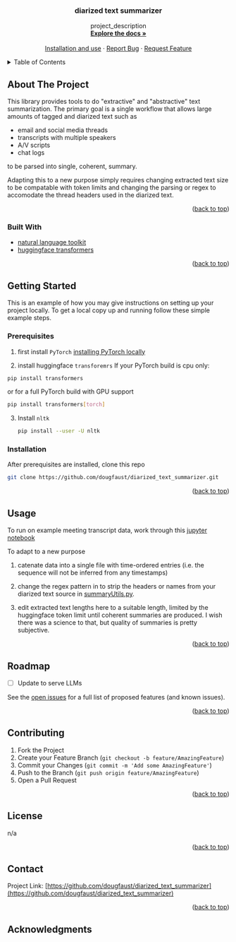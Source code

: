 <a name="readme-top"></a>
<!--
*** Diarized text summarizer README.md
-->

<h3 align="center">diarized text summarizer</h3>

  <p align="center">
    project_description
    <br />
    <a href="https://github.com/dougfaust/diarized_text_summarizer"><strong>Explore the docs »</strong></a>
    <br />
    <br />
    <a href="https://github.com/dougfaust/diarized_text_summarizer">Installation and use</a>
    ·
    <a href="https://github.com/dougfaust/diarized_text_summarizer/issues">Report Bug</a>
    ·
    <a href="https://github.com/dougfaust/diarized_text_summarizer/issues">Request Feature</a>
  </p>
</div>



<!-- TABLE OF CONTENTS -->
<details>
  <summary>Table of Contents</summary>
  <ol>
    <li>
      <a href="#about-the-project">About The Project</a>
      <ul>
        <li><a href="#built-with">Built With</a></li>
      </ul>
    </li>
    <li>
      <a href="#getting-started">Getting Started</a>
      <ul>
        <li><a href="#prerequisites">Prerequisites</a></li>
        <li><a href="#installation">Installation</a></li>
      </ul>
    </li>
    <li><a href="#usage">Usage</a></li>
    <li><a href="#roadmap">Roadmap</a></li>
    <li><a href="#contributing">Contributing</a></li>
    <li><a href="#license">License</a></li>
    <li><a href="#contact">Contact</a></li>
    <li><a href="#acknowledgments">Acknowledgments</a></li>
  </ol>
</details>



<!-- ABOUT THE PROJECT -->
## About The Project

This library provides tools to do "extractive" and "abstractive" text summarization.  The primary goal is a single workflow that allows large amounts of tagged and diarized text such as 

* email and social media threads
* transcripts with multiple speakers
* A/V scripts
* chat logs

to be parsed into single, coherent, summary.

Adapting this to a new purpose simply requires changing extracted text size to be compatable with token limits and changing the parsing or regex to accomodate the thread headers used in the diarized text.

<p align="right">(<a href="#readme-top">back to top</a>)</p>

### Built With

* [natural language toolkit](https://www.nltk.org/)
* [huggingface transformers](https://huggingface.co/docs/transformers/index)  

<p align="right">(<a href="#readme-top">back to top</a>)</p>



<!-- GETTING STARTED -->
## Getting Started

This is an example of how you may give instructions on setting up your project locally.
To get a local copy up and running follow these simple example steps.

### Prerequisites

1. first install `PyTorch`
   [installing PyTorch locally](https://pytorch.org/get-started/locally/)

2. install huggingface `transforemrs`
If your PyTorch build is cpu only:
  ```sh
  pip install transformers
  ```
or for a full PyTorch build with GPU support
  ```sh
  pip install transformers[torch]
  ```
3. Install `nltk`
   ```sh
   pip install --user -U nltk
   ```

### Installation

After prerequisites are installed, clone this repo
   ```sh
   git clone https://github.com/dougfaust/diarized_text_summarizer.git
   ```

<p align="right">(<a href="#readme-top">back to top</a>)</p>



<!-- USAGE EXAMPLES -->
## Usage

To run on example meeting transcript data, work through this [jupyter notebook](diarization_summarizer_example.ipynb)


To adapt to a new purpose 

1. catenate data into a single file with time-ordered entries (i.e. the sequence will not be inferred from any timestamps)
   
2. change the regex pattern in to strip the headers or names from your diarized text source in [summaryUtils.py](summaryUtils.py).

3. edit extracted text lengths here to a suitable length, limited by the huggingface token limit until coherent summaries are produced.  I wish there was a science to that, but quality of summaries is pretty subjective.

<p align="right">(<a href="#readme-top">back to top</a>)</p>



<!-- ROADMAP -->
## Roadmap

- [ ] Update to serve LLMs

See the [open issues](https://github.com/github_username/repo_name/issues) for a full list of proposed features (and known issues).

<p align="right">(<a href="#readme-top">back to top</a>)</p>



<!-- CONTRIBUTING -->
## Contributing

1. Fork the Project
2. Create your Feature Branch (`git checkout -b feature/AmazingFeature`)
3. Commit your Changes (`git commit -m 'Add some AmazingFeature'`)
4. Push to the Branch (`git push origin feature/AmazingFeature`)
5. Open a Pull Request

<p align="right">(<a href="#readme-top">back to top</a>)</p>



<!-- LICENSE -->
## License

n/a
<p align="right">(<a href="#readme-top">back to top</a>)</p>



<!-- CONTACT -->
## Contact

Project Link: [https://github.com/dougfaust/diarized_text_summarizer](https://github.com/dougfaust/diarized_text_summarizer)

<p align="right">(<a href="#readme-top">back to top</a>)</p>



<!-- ACKNOWLEDGMENTS -->
## Acknowledgments

